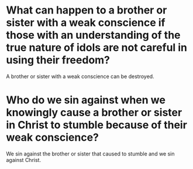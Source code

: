 # What can happen to a brother or sister with a weak conscience if those with an understanding of the true nature of idols are not careful in using their freedom?

A brother or sister with a weak conscience can be destroyed.

# Who do we sin against when we knowingly cause a brother or sister in Christ to stumble because of their weak conscience?

We sin against the brother or sister that caused to stumble and we sin against Christ.

